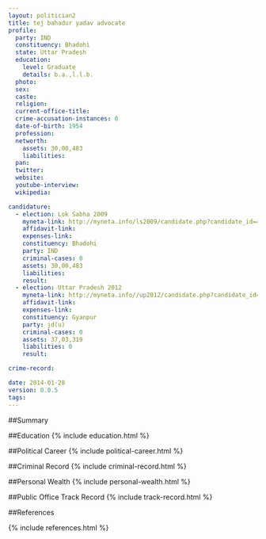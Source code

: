```yaml
---
layout: politician2
title: tej bahadur yadav advocate
profile: 
  party: IND
  constituency: Bhadohi
  state: Uttar Pradesh
  education: 
    level: Graduate
    details: b.a.,l.l.b.
  photo: 
  sex: 
  caste: 
  religion: 
  current-office-title: 
  crime-accusation-instances: 0
  date-of-birth: 1954
  profession: 
  networth: 
    assets: 30,00,483
    liabilities: 
  pan: 
  twitter: 
  website: 
  youtube-interview: 
  wikipedia: 

candidature: 
  - election: Lok Sabha 2009
    myneta-link: http://myneta.info/ls2009/candidate.php?candidate_id=4160
    affidavit-link: 
    expenses-link: 
    constituency: Bhadohi 
    party: IND
    criminal-cases: 0
    assets: 30,00,483
    liabilities: 
    result:  
  - election: Uttar Pradesh 2012
    myneta-link: http://myneta.info//up2012/candidate.php?candidate_id=703
    affidavit-link: 
    expenses-link: 
    constituency: Gyanpur 
    party: jd(u)
    criminal-cases: 0
    assets: 37,03,319
    liabilities: 0
    result:  

crime-record: 

date: 2014-01-28
version: 0.0.5
tags: 
---
```

##Summary


##Education
{% include education.html %}


##Political Career
{% include political-career.html %}


##Criminal Record
{% include criminal-record.html %}


##Personal Wealth
{% include personal-wealth.html %}


##Public Office Track Record
{% include track-record.html %}


##References


{% include references.html %}